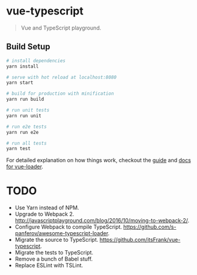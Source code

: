 # vue-typescript

> Vue and TypeScript playground.

## Build Setup

``` bash
# install dependencies
yarn install

# serve with hot reload at localhost:8080
yarn start

# build for production with minification
yarn run build

# run unit tests
yarn run unit

# run e2e tests
yarn run e2e

# run all tests
yarn test
```

For detailed explanation on how things work, checkout the [guide](http://vuejs-templates.github.io/webpack/) and [docs for vue-loader](http://vuejs.github.io/vue-loader).

# TODO

* Use Yarn instead of NPM.
* Upgrade to Webpack 2. http://javascriptplayground.com/blog/2016/10/moving-to-webpack-2/.
* Configure Webpack to compile TypeScript. https://github.com/s-panferov/awesome-typescript-loader.
* Migrate the source to TypeScript. https://github.com/itsFrank/vue-typescript.
* Migrate the tests to TypeScript.
* Remove a bunch of Babel stuff.
* Replace ESLint with TSLint.